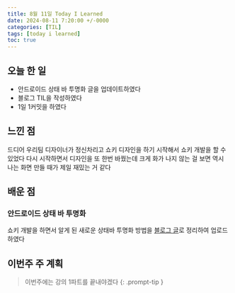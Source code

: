 ```yaml
---
title: 8월 11일 Today I Learned
date: 2024-08-11 7:20:00 +/-0000
categories: [TIL]
tags: [today i learned]
toc: true
---
```


## 오늘 한 일

* 안드로이드 상태 바 투명화 글을 업데이트하였다
* 블로그 TIL을 작성하였다
* 1일 1커밋을 하였다

## 느낀 점

드디어 우리팀 디자이너가 정신차리고 쇼키 디자인을 하기 시작해서 쇼키 개발을 할 수 있었다 다시 시작하면서 디자인을 또 한번 바꿨는데 크게 화가 나지 않는 걸 보면 역시 나는 화면 만들 때가 제일 재밌는 거 같다

## 배운 점

### 안드로이드 상태 바 투명화

쇼키 개발을 하면서 알게 된 새로운 상태바 투명화 방법을 [블로그 글](https://jangwoojun.github.io/posts/%EC%95%88%EB%93%9C%EB%A1%9C%EC%9D%B4%EB%93%9C-%EC%83%81%ED%83%9C-%EB%B0%94-%ED%88%AC%EB%AA%85%ED%99%94/
)로 정리하여 업로드하였다

## 이번주 주 계획

> 이번주에는 강의 1파트를 끝내야겠다
{: .prompt-tip }

